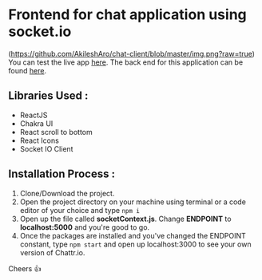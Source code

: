 # Frontend for chat application using socket.io

(https://github.com/AkileshAro/chat-client/blob/master/img.png?raw=true)
You can test the live app [here](https://chattrio.netlify.app/). 
The back end for this application can be found [here](https://github.com/AkileshAro/chat-server/).

## Libraries Used : 
- ReactJS
- Chakra UI
- React scroll to bottom
- React Icons
- Socket IO Client

## Installation Process :
1. Clone/Download the project.
2. Open the project directory on your machine using terminal or a code editor of your choice and type `npm i`
3. Open up the file called **socketContext.js**. Change **ENDPOINT** to **localhost:5000** and you're good to go.
4. Once the packages are installed and you've changed the ENDPOINT constant, type `npm start` and open up localhost:3000 to see your own version of Chattr.io.

Cheers :+1:
